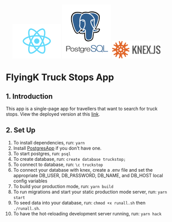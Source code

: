 <div align="center" style="padding-top: 10px;">
<img src="./img/react.png" alt="react logo" width="30%">
<img src="./img/postgresql.png" alt="postgresql logo" width="30%">
<img src="./img/knex.png" alt="knex logo" width="30%">
</div>

# FlyingK Truck Stops App

## 1. Introduction

This app is a single-page app for travellers that want to search for truck stops.
View the deployed version at this [link](https://react-team1-production-app.herokuapp.com/).

## 2. Set Up

1.  To install dependencies, run:
    `yarn`
1.  Install [PostgresApp](https://postgresapp.com/) if you don't have one.
1.  To start postgres, run: `psql`
1.  To create database, run: `create database truckstop;`
1.  To connect to database, run: `\c truckstop`
1.  To connect your database with knex, create a .env file and set the appropriate DB_USER, DB_PASSWORD, DB_NAME, and DB_HOST local config variables
1.  To build your production mode, run: `yarn build`
1.  To run migrations and start your static production mode server, run: `yarn start`
1.  To seed data into your database, run: `chmod +x runall.sh` then `./runall.sh`.
1.  To have the hot-reloading development server running, run: `yarn hack`
